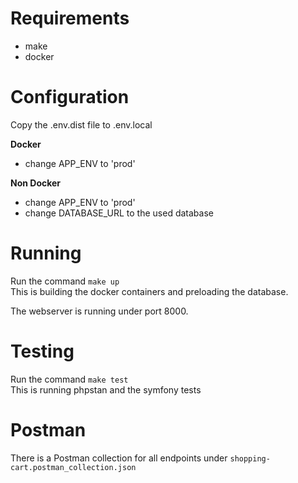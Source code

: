# Requirements

- make
- docker

# Configuration

Copy the .env.dist file to .env.local

<b>Docker</b><br/>
- change APP_ENV to 'prod'

<b>Non Docker</b><br/>
- change APP_ENV to 'prod'
- change DATABASE_URL to the used database

# Running

Run the command `make up`<br/>
This is building the docker containers and preloading the database.

The webserver is running under port 8000.

# Testing

Run the command `make test`<br/>
This is running phpstan and the symfony tests

# Postman

There is a Postman collection for all endpoints under `shopping-cart.postman_collection.json`
